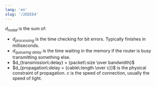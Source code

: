 ```yaml
---
lang: 'en'
slug: '/2EEEE4'
---
```


$d_{nodal}$ is the sum of:

- $d_{processing}$ is the time checking for bit errors. Typically finishes in milliseconds.
- $d_{queueing\:delay}$ is the time waiting in the memory if the router is busy transmitting something else.
- $d_{transmission\:delay} = {packet\:size \over bandwidth}$
- $d_{propagation\:delay = {cable\:length \over c}}$ is the physical constraint of propagation. $c$ is the speed of connection, usually the speed of light.
